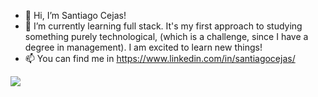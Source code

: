 - 👋 Hi, I’m Santiago Cejas! 
- 🌱 I’m currently learning full stack. It's my first approach to studying something purely technological, (which is a challenge, since I have a degree in management).
I am excited to learn new things!
- 📫 You can find me in https://www.linkedin.com/in/santiagocejas/


<img src=https://pixabay.com/es/photos/edificios-arquitectura-ciudad-205986/>

<!---
SantiagoCejas/SantiagoCejas is a ✨ special ✨ repository because its `README.md` (this file) appears on your GitHub profile.
You can click the Preview link to take a look at your changes.
--->
